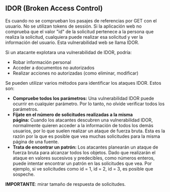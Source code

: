 
## IDOR (Broken Access Control)

Es cuando no se comprueban los pasajes de referencias por GET con el usuario. No se utilizan tokens de sessión. 
Si la aplicación web no comprueba que el valor "id" de la solicitud pertenece a la persona que realiza la solicitud, cualquiera puede realizar esa solicitud y ver la información del usuario. Esta vulnerabilidad web se llama IDOR.

Si un atacante explotara una vulnerabilidad de IDOR, podría:

- Robar información personal
- Acceder a documentos no autorizados
- Realizar acciones no autorizadas (como eliminar, modificar)

Se pueden utilizar varios métodos para identificar los ataques IDOR. Estos son:

- **Compruebe todos los parámetros:** Una vulnerabilidad IDOR puede ocurrir en cualquier parámetro. Por lo tanto, no olvide verificar todos los parámetros.
- **Fíjate en el número de solicitudes realizadas a la misma página:** Cuando los atacantes descubren una vulnerabilidad IDOR, normalmente quieren acceder a la información de todos los demás usuarios, por lo que suelen realizar un ataque de fuerza bruta. Esta es la razón por la que es posible que vea muchas solicitudes para la misma página de una fuente.
- **Trata de encontrar un patrón:** Los atacantes planearán un ataque de fuerza bruta para alcanzar todos los objetos. Dado que realizarán el ataque en valores sucesivos y predecibles, como números enteros, puede intentar encontrar un patrón en las solicitudes que vea. Por ejemplo, si ve solicitudes como id = 1, id = 2, id = 3, es posible que sospeche.

**IMPORTANTE**: mirar tamaño de respuesta de solicitudes.
